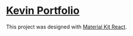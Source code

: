 # [Kevin Portfolio](https://kevin-portfolio.netlify.app)

This project was designed with [Material Kit React](https://demos.creative-tim.com/material-kit-react).

